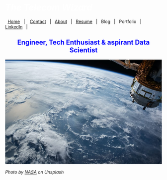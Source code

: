 #  *<span style="color:white">The Telecom Wizard  </span>*


&nbsp;&nbsp;[Home](https://manuelsr26.github.io/)&nbsp;&nbsp; | &nbsp;&nbsp; [Contact](mailto:manuel.isr@outlook.com) &nbsp;&nbsp;|&nbsp;&nbsp; [About](https://manuelsr26.github.io/about)&nbsp;&nbsp; | &nbsp;&nbsp;[Resume](https://manuelsr26.github.io/cv)&nbsp;&nbsp; | &nbsp;&nbsp;Blog&nbsp;&nbsp; | &nbsp;&nbsp;Portfolio&nbsp;&nbsp; |&nbsp;&nbsp; <a href="https://www.linkedin.com/in/manuel-silva-ramirez" target="_blank">LinkedIn</a> &nbsp;&nbsp;| 


## <center> <span style="color:blue"> Engineer, Tech Enthusiast & aspirant Data Scientist </span>  </center>

![Photo on Unsplash](/images/nasa3.jpg "Photo on Unsplash") 

*Photo by [NASA](https://unsplash.com/@nasa?utm_source=unsplash&utm_medium=referral&utm_content=creditCopyText) on Unsplash*
  


